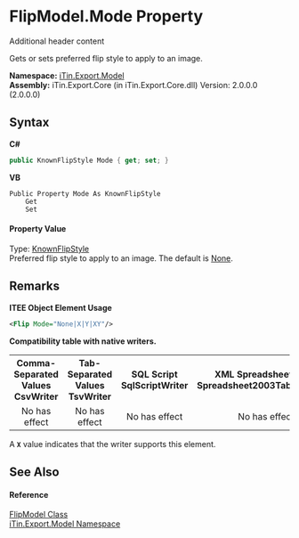 # FlipModel.Mode Property 
Additional header content 

Gets or sets preferred flip style to apply to an image.

**Namespace:**&nbsp;<a href="N_iTin_Export_Model">iTin.Export.Model</a><br />**Assembly:**&nbsp;iTin.Export.Core (in iTin.Export.Core.dll) Version: 2.0.0.0 (2.0.0.0)

## Syntax

**C#**<br />
``` C#
public KnownFlipStyle Mode { get; set; }
```

**VB**<br />
``` VB
Public Property Mode As KnownFlipStyle
	Get
	Set
```


#### Property Value
Type: <a href="T_iTin_Export_Model_KnownFlipStyle">KnownFlipStyle</a><br />Preferred flip style to apply to an image. The default is <a href="T_iTin_Export_Model_KnownFlipStyle">None</a>.

## Remarks

**ITEE Object Element Usage**<br />
``` XML
<Flip Mode="None|X|Y|XY"/>
```


<strong>Compatibility table with native writers.</strong><table><tr><th>Comma-Separated Values<br />CsvWriter</th><th>Tab-Separated Values<br />TsvWriter</th><th>SQL Script<br />SqlScriptWriter</th><th>XML Spreadsheet 2003<br />Spreadsheet2003TabularWriter</th></tr><tr><td align="center">No has effect</td><td align="center">No has effect</td><td align="center">No has effect</td><td align="center">No has effect</td></tr></table> A <strong>`X`</strong> value indicates that the writer supports this element.


## See Also


#### Reference
<a href="T_iTin_Export_Model_FlipModel">FlipModel Class</a><br /><a href="N_iTin_Export_Model">iTin.Export.Model Namespace</a><br />